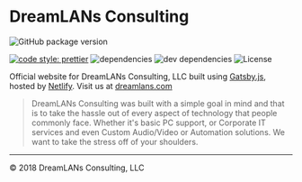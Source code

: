 # DreamLANs Consulting

![GitHub package version](https://img.shields.io/github/package-json/v/kylemmancuso/DreamLANs-Consulting.svg?style=flat-square)

[![code style: prettier](https://img.shields.io/badge/code_style-prettier-ff69b4.svg?style=flat-square)](https://github.com/prettier/prettier)
![dependencies](https://img.shields.io/david/kylemmancuso/DreamLANs-Consulting.svg?style=flat-square)
![dev dependencies](https://img.shields.io/david/dev/kylemmancuso/DreamLANs-Consulting.svg?style=flat-square)
![License](https://img.shields.io/github/license/kylemmancuso/DreamLANs-Consulting.svg?style=flat-square)

Official website for DreamLANs Consulting, LLC built using [Gatsby.js](https://gatsbyjs.org), hosted by [Netlify](https://netlify.com). Visit us at [dreamlans.com](https://dreamlans.com/)

> DreamLANs Consulting was built with a simple goal in mind and that is to take the hassle out of every aspect of technology that people commonly face. Whether it's basic PC support, or Corporate IT services and even Custom Audio/Video or Automation solutions. We want to take the stress off of your shoulders.

---
&copy; 2018 DreamLANs Consulting, LLC